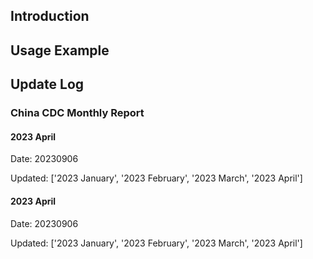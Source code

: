 ## Introduction


## Usage Example







## Update Log

### China CDC Monthly Report


#### 2023 April

Date: 20230906

Updated: ['2023 January', '2023 February', '2023 March', '2023 April']

#### 2023 April

Date: 20230906

Updated: ['2023 January', '2023 February', '2023 March', '2023 April']
